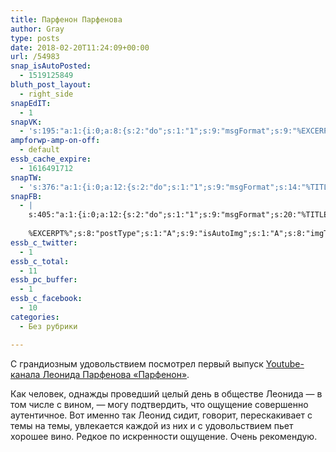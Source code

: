 ```yaml
---
title: Парфенон Парфенова
author: Gray
type: posts
date: 2018-02-20T11:24:09+00:00
url: /54983
snap_isAutoPosted:
  - 1519125849
bluth_post_layout:
  - right_side
snapEdIT:
  - 1
snapVK:
  - 's:195:"a:1:{i:0;a:8:{s:2:"do";s:1:"1";s:9:"msgFormat";s:9:"%EXCERPT%";s:8:"postType";s:1:"I";s:9:"isAutoImg";s:1:"A";s:8:"imgToUse";s:0:"";s:9:"isAutoURL";s:1:"A";s:8:"urlToUse";s:0:"";s:4:"doVK";i:0;}}";'
ampforwp-amp-on-off:
  - default
essb_cache_expire:
  - 1616491712
snapTW:
  - 's:376:"a:1:{i:0;a:12:{s:2:"do";s:1:"1";s:9:"msgFormat";s:14:"%TITLE%  %URL%";s:8:"attchImg";s:1:"1";s:9:"isAutoImg";s:1:"A";s:8:"imgToUse";s:0:"";s:9:"isAutoURL";s:1:"A";s:8:"urlToUse";s:0:"";s:4:"doTW";i:0;s:8:"isPosted";s:1:"1";s:4:"pgID";s:18:"965911427826536449";s:7:"postURL";s:53:"https://twitter.com/gray_ru/status/965911427826536449";s:5:"pDate";s:19:"2018-02-20 11:30:05";}}";'
snapFB:
  - |
    s:405:"a:1:{i:0;a:12:{s:2:"do";s:1:"1";s:9:"msgFormat";s:20:"%TITLE%
    
    %EXCERPT%";s:8:"postType";s:1:"A";s:9:"isAutoImg";s:1:"A";s:8:"imgToUse";s:0:"";s:9:"isAutoURL";s:1:"A";s:8:"urlToUse";s:0:"";s:4:"doFB";i:0;s:8:"isPosted";s:1:"1";s:4:"pgID";s:32:"133222213376133_1826579030707101";s:7:"postURL";s:62:"http://www.facebook.com/133222213376133/posts/1826579030707101";s:5:"pDate";s:19:"2018-02-20 11:30:16";}}";
essb_c_twitter:
  - 1
essb_c_total:
  - 11
essb_pc_buffer:
  - 1
essb_c_facebook:
  - 10
categories:
  - Без рубрики

---
```








С грандиозным удовольствием посмотрел первый выпуск [Youtube-канала Леонида Парфенова &#171;Парфенон&#187;][1].

<span class="embed-youtube" style="text-align:center; display: block;"></span>

Как человек, однажды проведший целый день в обществе Леонида — в том числе с вином, — могу подтвердить, что ощущение совершенно аутентичное. Вот именно так Леонид сидит, говорит, перескакивает с темы на темы, увлекается каждой из них и с удовольствием пьет хорошее вино. Редкое по искренности ощущение. Очень рекомендую.

 [1]: https://www.youtube.com/channel/UCbhMGG0ZievPtK8mzLH5jhQ